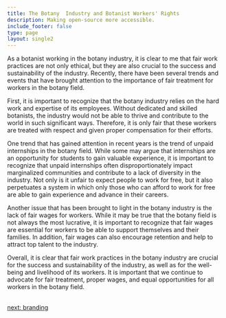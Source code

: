 ```yaml
---
title: The Botany  Industry and Botanist Workers' Rights
description: Making open-source more accessible.
include_footer: false
type: page
layout: single2
---
```



<p>
As a botanist working in the botany industry, it is clear to me that fair work practices are not only ethical, but they are also crucial to the success and sustainability of the industry. Recently, there have been several trends and events that have brought attention to the importance of fair treatment for workers in the botany field.

First, it is important to recognize that the botany industry relies on the hard work and expertise of its employees. Without dedicated and skilled botanists, the industry would not be able to thrive and contribute to the world in such significant ways. Therefore, it is only fair that these workers are treated with respect and given proper compensation for their efforts.

One trend that has gained attention in recent years is the trend of unpaid internships in the botany field. While some may argue that internships are an opportunity for students to gain valuable experience, it is important to recognize that unpaid internships often disproportionately impact marginalized communities and contribute to a lack of diversity in the industry. Not only is it unfair to expect people to work for free, but it also perpetuates a system in which only those who can afford to work for free are able to gain experience and advance in their careers.

Another issue that has been brought to light in the botany industry is the lack of fair wages for workers. While it may be true that the botany field is not always the most lucrative, it is important to recognize that fair wages are essential for workers to be able to support themselves and their families. In addition, fair wages can also encourage retention and help to attract top talent to the industry.

Overall, it is clear that fair work practices in the botany industry are crucial for the success and sustainability of the industry, as well as for the well-being and livelihood of its workers. It is important that we continue to advocate for fair treatment, proper wages, and equal opportunities for all workers in the botany field.

<br>
<a href="https://workdojos.com/botanist/branding">next: branding</a>
</p>